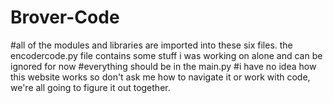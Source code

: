 # Brover-Code
#all of the modules and libraries are imported into these six files. the encodercode.py file contains some stuff i was working on alone and can be ignored for now
#everything should be in the main.py
#i have no idea how this website works so don't ask me how to navigate it or work with code, we're all going to figure it out together.

